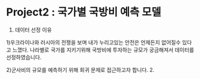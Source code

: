 # Project2 : 국가별 국방비 예측 모델

1. 데이터 선정 이유

  1)우크라이나와 러시아의 전쟁을 보며 내가 누리고있는 안전은 언제든지 없어질수 있다고 느꼈다. 나라별로 국가를 지키기위해 국방비에 투자하는 규모가 궁금해져서 데이터를 선정하였습니다.
  
  2)군사비의 규모를 예측하기 위해 회귀 문제로 접근하고자 합니다.
2. 
